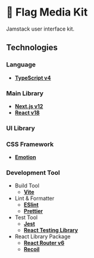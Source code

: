 # 🏴 Flag Media Kit

Jamstack user interface kit.

## Technologies
### Language
- [**TypeScript v4**](https://www.typescriptlang.org/)

### Main Library


- [**Next.js v12**](https://reactjs.org/)
- [**React v18**](https://reactjs.org/)

### UI Library


### CSS Framework
- [**Emotion**](https://emotion.sh/docs/introduction)
### Development Tool
- Build Tool
  - [**Vite**](https://vitejs.dev/)
- Lint & Formatter
  - [**ESlint**](https://eslint.org/)
  - [**Prettier**](https://prettier.io/docs/en/ignore.html)
- Test Tool
  - [**Jest**](https://jestjs.io/)
  - [**React Testing Library**](https://testing-library.com/)
- React Library Package
  - [**React Router v6**](https://reactrouter.com/)
  - [**Recoil**](https://recoiljs.org/)